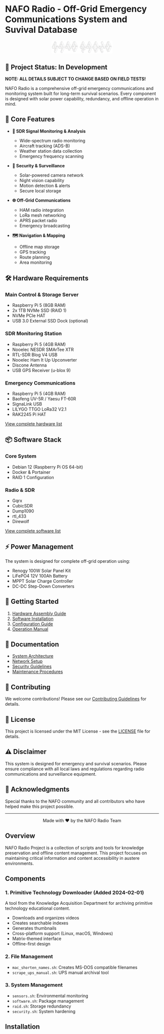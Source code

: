 # NAFO Radio - Off-Grid Emergency Communications System and Suvival Database

<p align="center">
  <img src="docs/assets/nafo-radio-logo.png" alt="NAFO Radio Logo" width="200"/>
</p>

## 🚨 Project Status: In Development
**NOTE: ALL DETAILS SUBJECT TO CHANGE BASED ON FIELD TESTS!**

NAFO Radio is a comprehensive off-grid emergency communications and monitoring system built for long-term survival scenarios. Every component is designed with solar power capability, redundancy, and offline operation in mind.

## 🎯 Core Features

- **📡 SDR Signal Monitoring & Analysis**
  - Wide-spectrum radio monitoring
  - Aircraft tracking (ADS-B)
  - Weather station data collection
  - Emergency frequency scanning

- **🔐 Security & Surveillance**
  - Solar-powered camera network
  - Night vision capability
  - Motion detection & alerts
  - Secure local storage

- **🌐 Off-Grid Communications**
  - HAM radio integration
  - LoRa mesh networking
  - APRS packet radio
  - Emergency broadcasting

- **🗺️ Navigation & Mapping**
  - Offline map storage
  - GPS tracking
  - Route planning
  - Area monitoring

## 🛠️ Hardware Requirements

### Main Control & Storage Server
- Raspberry Pi 5 (8GB RAM)
- 2x 1TB NVMe SSD (RAID 1)
- NVMe PCIe HAT
- USB 3.0 External SSD Dock (optional)

### SDR Monitoring Station
- Raspberry Pi 5 (4GB RAM)
- Nooelec NESDR SMArTee XTR
- RTL-SDR Blog V4 USB
- Nooelec Ham It Up Upconverter
- Discone Antenna
- USB GPS Receiver (u-blox 9)

### Emergency Communications
- Raspberry Pi 5 (4GB RAM)
- Baofeng UV-5R / Yaesu FT-60R
- SignaLink USB
- LILYGO TTGO LoRa32 V2.1
- RAK2245 Pi HAT

[View complete hardware list](docs/HARDWARE.md)

## 📦 Software Stack

### Core System
- Debian 12 (Raspberry Pi OS 64-bit)
- Docker & Portainer
- RAID 1 Configuration

### Radio & SDR
- Gqrx
- CubicSDR
- Dump1090
- rtl_433
- Direwolf

[View complete software list](docs/SOFTWARE.md)

## ⚡ Power Management

The system is designed for complete off-grid operation using:
- Renogy 100W Solar Panel Kit
- LiFePO4 12V 100Ah Battery
- MPPT Solar Charge Controller
- DC-DC Step-Down Converters

## 🚀 Getting Started

1. [Hardware Assembly Guide](docs/ASSEMBLY.md)
2. [Software Installation](docs/INSTALLATION.md)
3. [Configuration Guide](docs/CONFIGURATION.md)
4. [Operation Manual](docs/OPERATION.md)

## 📝 Documentation

- [System Architecture](docs/ARCHITECTURE.md)
- [Network Setup](docs/NETWORK.md)
- [Security Guidelines](docs/SECURITY.md)
- [Maintenance Procedures](docs/MAINTENANCE.md)

## 🤝 Contributing

We welcome contributions! Please see our [Contributing Guidelines](CONTRIBUTING.md) for details.

## 📄 License

This project is licensed under the MIT License - see the [LICENSE](LICENSE) file for details.

## ⚠️ Disclaimer

This system is designed for emergency and survival scenarios. Please ensure compliance with all local laws and regulations regarding radio communications and surveillance equipment.

## 🙏 Acknowledgments

Special thanks to the NAFO community and all contributors who have helped make this project possible.

---

<p align="center">
Made with ❤️ by the NAFO Radio Team
</p>

## Overview
NAFO Radio Project is a collection of scripts and tools for knowledge preservation and offline content management. This project focuses on maintaining critical information and content accessibility in austere environments.

## Components

### 1. Primitive Technology Downloader (Added 2024-02-01)
A tool from the Knowledge Acquisition Department for archiving primitive technology educational content.
- Downloads and organizes videos
- Creates searchable indexes
- Generates thumbnails
- Cross-platform support (Linux, macOS, Windows)
- Matrix-themed interface
- Offline-first design

### 2. File Management
- `mac_shorten_names.sh`: Creates MS-DOS compatible filenames
- `scrape_ups_manual.sh`: UPS manual archival tool

### 3. System Management
- `sensors.sh`: Environmental monitoring
- `software.sh`: Package management
- `raid.sh`: Storage redundancy
- `security.sh`: System hardening

## Installation 